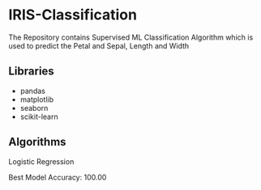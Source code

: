 # IRIS-Classification
The Repository contains Supervised ML Classification Algorithm which is used to predict the Petal and Sepal, Length and Width

## Libraries
- pandas
- matplotlib
- seaborn
- scikit-learn

## Algorithms
Logistic Regression

Best Model Accuracy: 100.00
